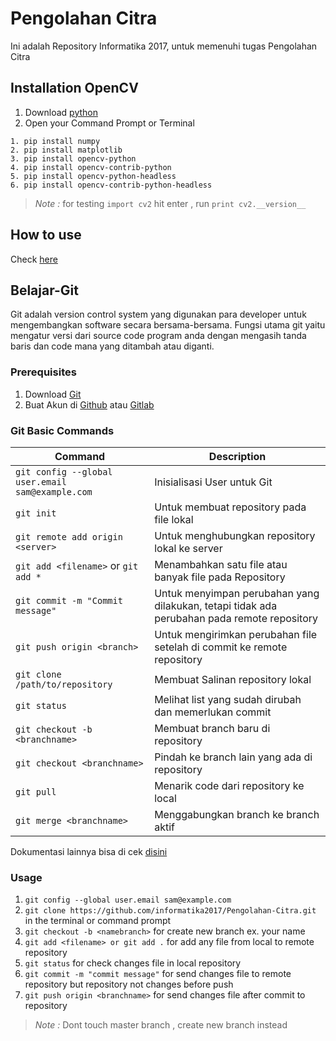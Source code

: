 # Pengolahan Citra

Ini adalah Repository Informatika 2017, untuk memenuhi tugas Pengolahan Citra

## Installation OpenCV

1. Download [python](https://www.python.org/downloads/)
2. Open your Command Prompt or Terminal

```
1. pip install numpy
2. pip install matplotlib
3. pip install opencv-python
4. pip install opencv-contrib-python
5. pip install opencv-python-headless
6. pip install opencv-contrib-python-headless
```

> *Note :* for testing `import cv2` hit enter , run `print cv2.__version__`

## How to use

Check [here](https://github.com/informatikaA2017/Pengolahan-Citra/blob/master/install.md)

## Belajar-Git

Git adalah version control system yang digunakan para developer untuk mengembangkan software secara bersama-bersama. Fungsi utama git yaitu mengatur versi dari source code program anda dengan mengasih tanda baris dan code mana yang ditambah atau diganti.

### Prerequisites

1. Download [Git](https://git-scm.com/)
2. Buat Akun di [Github](https://github.com) atau [Gitlab](https://gitlab.com)

### Git Basic Commands

| Command | Description |
| --- | --- |
| `git config --global user.email sam@example.com` | Inisialisasi User untuk Git |
| `git init` | Untuk membuat repository pada file lokal |
| `git remote add origin <server>` | Untuk menghubungkan repository lokal ke server |
| `git add <filename>` or `git add *` | Menambahkan satu file atau banyak file pada Repository |
| `git commit -m "Commit message"` | Untuk menyimpan perubahan yang dilakukan, tetapi tidak ada perubahan pada remote repository |
| `git push origin <branch>` | Untuk mengirimkan perubahan file setelah di commit ke remote repository |
| `git clone /path/to/repository` | Membuat Salinan repository lokal |
| `git status` | Melihat list yang sudah dirubah dan memerlukan commit |
| `git checkout -b <branchname>` | Membuat branch baru di repository |
| `git checkout <branchname>` | Pindah ke branch lain yang ada di repository |
| `git pull` | Menarik code dari repository ke local |
| `git merge <branchname>` | Menggabungkan branch ke branch aktif |

Dokumentasi lainnya bisa di cek [disini](https://confluence.atlassian.com/bitbucketserver/basic-git-commands-776639767.html)

### Usage

1. `git config --global user.email sam@example.com`
2. `git clone https://github.com/informatika2017/Pengolahan-Citra.git` in the terminal or command prompt
3. `git checkout -b <namebranch>` for create new branch ex. your name
4. `git add <filename> or git add .` for add any file from local to remote repository
5. `git status` for check changes file in local repository
6. `git commit -m "commit message"` for send changes file to remote repository but repository not changes before push
7. `git push origin <branchname>` for send changes file after commit to repository

> *Note :* Dont touch master branch , create new branch instead
